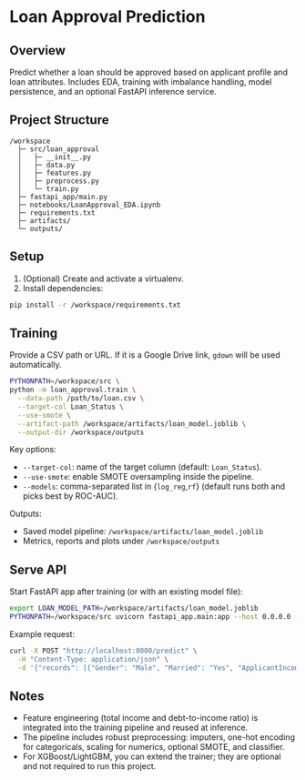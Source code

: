 # Loan Approval Prediction

## Overview
Predict whether a loan should be approved based on applicant profile and loan attributes. Includes EDA, training with imbalance handling, model persistence, and an optional FastAPI inference service.

## Project Structure
```
/workspace
  ├─ src/loan_approval
  │   ├─ __init__.py
  │   ├─ data.py
  │   ├─ features.py
  │   ├─ preprocess.py
  │   └─ train.py
  ├─ fastapi_app/main.py
  ├─ notebooks/LoanApproval_EDA.ipynb
  ├─ requirements.txt
  ├─ artifacts/
  └─ outputs/
```

## Setup
1) (Optional) Create and activate a virtualenv.
2) Install dependencies:
```bash
pip install -r /workspace/requirements.txt
```

## Training
Provide a CSV path or URL. If it is a Google Drive link, `gdown` will be used automatically.
```bash
PYTHONPATH=/workspace/src \
python -m loan_approval.train \
  --data-path /path/to/loan.csv \
  --target-col Loan_Status \
  --use-smote \
  --artifact-path /workspace/artifacts/loan_model.joblib \
  --output-dir /workspace/outputs
```

Key options:
- `--target-col`: name of the target column (default: `Loan_Status`).
- `--use-smote`: enable SMOTE oversampling inside the pipeline.
- `--models`: comma-separated list in {`log_reg`,`rf`} (default runs both and picks best by ROC-AUC).

Outputs:
- Saved model pipeline: `/workspace/artifacts/loan_model.joblib`
- Metrics, reports and plots under `/workspace/outputs`

## Serve API
Start FastAPI app after training (or with an existing model file):
```bash
export LOAN_MODEL_PATH=/workspace/artifacts/loan_model.joblib
PYTHONPATH=/workspace/src uvicorn fastapi_app.main:app --host 0.0.0.0 --port 8000
```

Example request:
```bash
curl -X POST "http://localhost:8000/predict" \
  -H "Content-Type: application/json" \
  -d '{"records": [{"Gender": "Male", "Married": "Yes", "ApplicantIncome": 5000, "CoapplicantIncome": 2000, "LoanAmount": 150, "Loan_Amount_Term": 360, "Credit_History": 1.0, "Property_Area": "Urban"}]}'
```

## Notes
- Feature engineering (total income and debt-to-income ratio) is integrated into the training pipeline and reused at inference.
- The pipeline includes robust preprocessing: imputers, one-hot encoding for categoricals, scaling for numerics, optional SMOTE, and classifier.
- For XGBoost/LightGBM, you can extend the trainer; they are optional and not required to run this project.
